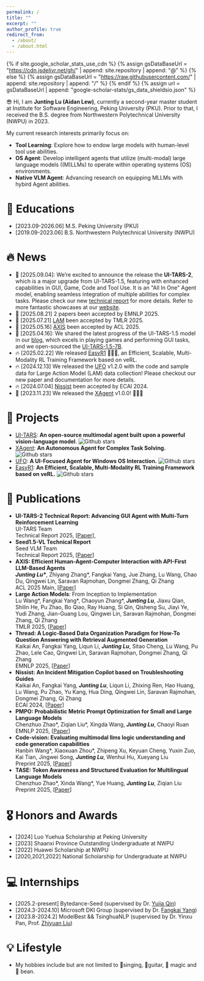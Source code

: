 ```yaml
---
permalink: /
title: ""
excerpt: ""
author_profile: true
redirect_from: 
  - /about/
  - /about.html
---
```


{% if site.google_scholar_stats_use_cdn %}
{% assign gsDataBaseUrl = "https://cdn.jsdelivr.net/gh/" | append: site.repository | append: "@" %}
{% else %}
{% assign gsDataBaseUrl = "https://raw.githubusercontent.com/" | append: site.repository | append: "/" %}
{% endif %}
{% assign url = gsDataBaseUrl | append: "google-scholar-stats/gs_data_shieldsio.json" %}

<span class='anchor' id='about-me'></span>

😎 Hi, I am **Junting Lu (Aidan Lew)**, currently a second-year master student at Institute for Software Engineering, Peking University (PKU). Prior to that, I received the B.S. degree from Northwestern Polytechnical University (NWPU) in 2023. 

My current research interests primarily focus on:
- **Tool Learning**: Explore how to endow large models with human-level tool use abilities.
- **OS Agent**: Develop intelligent agents that utilize (multi-modal) large language models ((M)LLMs) to operate within operating systems (OS) environments.
- **Native VLM Agent**: Advancing research on equipping MLLMs with hybird Agent abilities.


# 📖 Educations
- [2023.09-2026.06] M.S. Peking University (PKU)
- [2019.09-2023.06] B.S. Northwestern Polytechnical University (NWPU)


# 🔥 News
- 🌟 [2025.09.04]: We’re excited to announce the release the **UI-TARS-2**, which is a major upgrade from UI-TARS-1.5, featuring with enhanced capabilities in GUI, Game, Code and Tool Use. It is an "All In One" Agent model, enabling seamless integration of multiple abilities for complex tasks. Please check our new [technical report](https://arxiv.org/abs/2509.02544) for more details. Refer to more fantastic showcases at our [website](https://seed-tars.com/showcase/ui-tars-2/).
- 🎉 [2025.08.21] 2 papers been accepted by EMNLP 2025.
- 🎉 [2025.07.21] [LAM](https://arxiv.org/abs/2412.10047) been accepted by TMLR 2025.
- 🎉 [2025.05.16] [AXIS](https://arxiv.org/abs/2409.17140) been accepted by ACL 2025.
- 🌟 [2025.04.16]: We shared the latest progress of the UI-TARS-1.5 model in our [blog](https://seed-tars.com/1.5), which excels in playing games and performing GUI tasks, and we open-sourced the [UI-TARS-1.5-7B](https://huggingface.co/ByteDance-Seed/UI-TARS-1.5-7B).
- 🔥 [2025.02.22] We released [EasyR1](https://github.com/hiyouga/EasyR1) 🎉🎉🎉, an Efficient, Scalable, Multi-Modality RL Training Framework based on veRL.
- 🔥 [2024.12.13] We released the [UFO](https://github.com/microsoft/UFO) v1.2.0 with the code and sample data for Large Action Model (LAM) data collection! Please checkout our new paper and documentation for more details.
- 🔥 [2024.07.04] [Nissist](https://arxiv.org/abs/2402.17531) been accepted by ECAI 2024.
- 🎉 [2023.11.23] We released the [XAgent](https://github.com/OpenBMB/XAgent) v1.0.0! 🎉🎉🎉



# 💌 Projects
- [UI-TARS](https://github.com/bytedance/UI-TARS): **An open-source multimodal agent built upon a powerful vision-language model**. ![Github stars](https://img.shields.io/github/stars/bytedance/UI-TARS.svg)
- [XAgent](https://github.com/OpenBMB/XAgent): **An Autonomous Agent for Complex Task Solving.** ![Github stars](https://img.shields.io/github/stars/OpenBMB/XAgent.svg)
- [UFO](https://github.com/microsoft/UFO): **A UI-Focused Agent for Windows OS Interaction.** ![Github stars](https://img.shields.io/github/stars/microsoft/UFO.svg)
- [EasyR1](https://github.com/hiyouga/EasyR1): **An Efficient, Scalable, Multi-Modality RL Training Framework based on veRL.** ![Github stars](https://img.shields.io/github/stars/hiyouga/EasyR1.svg)


# 📝 Publications 
- **UI-TARS-2 Technical Report: Advancing GUI Agent with Multi-Turn Reinforcement Learning** \
  UI-TARS Team \
  Technical Report 2025, [[Paper](https://arxiv.org/abs/2509.02544)],
- **Seed1.5-VL Technical Report** \
  Seed VLM Team \
  Technical Report 2025, [[Paper](arxiv.org/abs/2505.07062)]
- **AXIS: Efficient Human-Agent-Computer Interaction with API-First LLM-Based Agents** \
  <i>**Junting Lu\***</i>, Zhiyang Zhang\*, Fangkai Yang, Jue Zhang, Lu Wang, Chao Du, Qingwei Lin, Saravan Rajmohan, Dongmei Zhang, Qi Zhang \
  ACL 2025 Main, [[Paper](https://arxiv.org/abs/2409.17140)]
- **Large Action Models**: From Inception to Implementation \
  Lu Wang\*, Fangkai Yang\*, Chaoyun Zhang\*, <i>**Junting Lu**</i>, Jiaxu Qian, Shilin He, Pu Zhao, Bo Qiao, Ray Huang, Si Qin, Qisheng Su, Jiayi Ye, Yudi Zhang, Jian-Guang Lou, Qingwei Lin, Saravan Rajmohan, Dongmei Zhang, Qi Zhang \
  TMLR 2025, [[Paper](https://arxiv.org/abs/2412.10047)]
- **Thread: A Logic-Based Data Organization Paradigm for How-To Question Answering with Retrieval Augmented Generation** \
  Kaikai An, Fangkai Yang, Liqun Li, <i>**Junting Lu**</i>, Sitao Cheng, Lu Wang, Pu Zhao, Lele Cao, Qingwei Lin, Saravan Rajmohan, Dongmei Zhang, Qi Zhang \
  EMNLP 2025, [[Paper](https://arxiv.org/abs/2406.13372)]
- **Nissist: An Incident Mitigation Copilot based on Troubleshooting Guides** \
  Kaikai An, Fangkai Yang, <i>**Junting Lu**</i>, Liqun Li, Zhixing Ren, Hao Huang, Lu Wang, Pu Zhao, Yu Kang, Hua Ding, Qingwei Lin, Saravan Rajmohan, Dongmei Zhang, Qi Zhang \
  ECAI 2024, [[Paper](https://arxiv.org/abs/2402.17531)]
- **PMPO: Probabilistic Metric Prompt Optimization for Small and Large Language Models** \
  Chenzhuo Zhao\*, Ziqian Liu\*, Xingda Wang, <i>**Junting Lu**</i>, Chaoyi Ruan \
  EMNLP 2025, [[Paper](https://arxiv.org/abs/2505.16307)]
- **Code-vision: Evaluating multimodal llms logic understanding and code generation capabilities** \
  Hanbin Wang\*, Xiaoxuan Zhou\*, Zhipeng Xu, Keyuan Cheng, Yuxin Zuo, Kai Tian, Jingwei Song, <i>**Junting Lu**</i>, Wenhui Hu, Xueyang Liu \
  Preprint 2025, [[Paper](https://arxiv.org/abs/2502.11829)]
- **TASE: Token Awareness and Structured Evaluation for Multilingual Language Models** \
  Chenzhuo Zhao\*, Xinda Wang\*, Yue Huang, <i>**Junting Lu**</i>, Ziqian Liu \
  Preprint 2025, [[Paper](https://arxiv.org/pdf/2508.05468)]


# 🎖 Honors and Awards
- [2024] Luo Yuehua Scholarship at Peking University
- [2023] Shaanxi Province Outstanding Undergraduate at NWPU
- [2022] Huawei Scholarship at NWPU
- [2020,2021,2022] National Scholarship for Undergraduate at NWPU  


# 💻 Internships
- [2025.2-present] Bytedance-Seed (supervised by Dr. [Yujia Qin](https://yujia-qin.github.io/))
- [2024.3-2024.10] Microsoft DKI Group (supervised by Dr. [Fangkai Yang](https://www.microsoft.com/en-us/research/people/fangkaiyang/))
- [2023.8-2024.2] ModelBest && TsinghuaNLP (supervised by Dr. Yinxu Pan, Prof. [Zhiyuan Liu](https://nlp.csai.tsinghua.edu.cn/~lzy/))

# 💡 Lifestyle

- My hobbies include but are not limited to 🎤singing, 🎸guitar, 🧙 magic and 🫘 bean.

